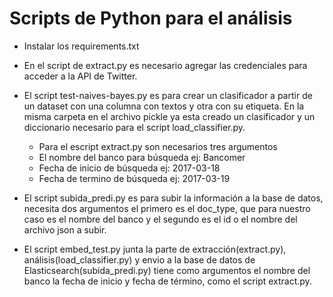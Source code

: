 # Scripts de Python para el análisis

* Instalar los requirements.txt

* En el script de extract.py es necesario agregar las credenciales para acceder a la API de Twitter. 

* El script test-naives-bayes.py es para crear un clasificador a partir de un dataset con una columna con textos y otra con su etiqueta. En la misma carpeta en el archivo pickle ya esta creado un clasificador y un diccionario necesario para el script load_classifier.py.

	* Para el escript extract.py son necesarios tres argumentos
	* El nombre del banco para búsqueda ej: Bancomer
	* Fecha de inicio de búsqueda ej: 2017-03-18
	* Fecha de termino de búsqueda ej: 2017-03-19

* El script subida_predi.py es para subir la información a la base de datos, necesita dos argumentos el primero es el doc_type, que para nuestro caso es el nombre del banco y el segundo es el id o el nombre del archivo json a subir.

* El script embed_test.py junta la parte de extracción(extract.py), análisis(load_classifier.py) y envio a la base de datos de Elasticsearch(subida_predi.py) tiene como argumentos el nombre del banco la fecha de inicio y fecha de término, como el script extract.py.


